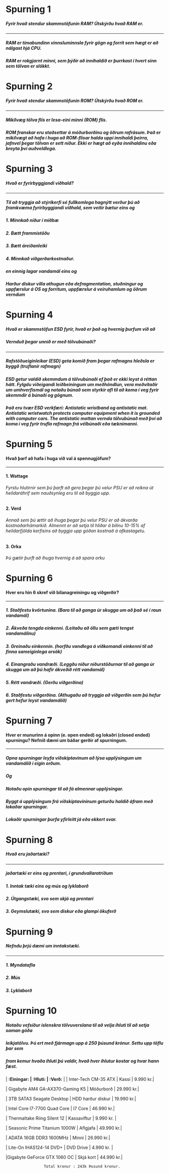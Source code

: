 # Spurning 1

##### Fyrir hvað stendur skammstöfunin RAM? Útskýrðu hvað RAM er.
____________________________
##### RAM er tímabundinn vinnsluminnsla fyrir gögn og forrit sem hægt er að nálgast hjá CPU.
##### RAM er rokgjarnt minni, sem þýðir að innihaldið er þurrkast í hvert sinn sem tölvan er slökkt.
# Spurning 2

##### Fyrir hvað stendur skammstöfunin ROM? Útskýrðu hvað ROM er.
____________________________

##### Mikilvæg tölva flís er lesa-eini minni (ROM) flís.
##### ROM franskar eru staðsettar á móðurborðinu og öðrum rafrásum. Það er mikilvægt að hafa í huga að ROM-flísar halda uppi innihaldi þeirra, jafnvel þegar tölvan er sett niður. Ekki er hægt að eyða innihaldinu eða breyta því auðveldlega.

# Spurning 3

##### Hvað er fyrirbyggjandi viðhald?
____________________________

##### Til að tryggja að stýrikerfi sé fullkomlega hagnýtt verður þú að framkvæma fyrirbyggjandi viðhald, sem veitir bætur eins og
##### 1. Minnkað niður í miðbæ
##### 2. Bætt frammistöðu
#####  3. Bætt áreiðanleiki
#####  4. Minnkað viðgerðarkostnaður.
##### en einnig lagar vandamál eins og
##### Harður diskur villa athugun eða defragmentation, stuðningur og uppfærslur á OS og forritum, uppfærslur á veiruhamlum og öðrum verndum

# Spurning 4

##### Hvað er skammstöfun ESD fyrir, hvað er það og hvernig þurfum við að
##### Vernduð þegar unnið er með tölvubúnaði?
____________________________
##### Rafstöðueiginleikar (ESD) geta komið fram þegar rafmagns hleðsla er byggð (truflanir rafmagn)
##### ESD getur valdið skemmdum á tölvubúnaði ef það er ekki leyst á réttan hátt. Fylgdu viðeigandi leiðbeiningum um meðhöndlun, vera meðvitaðir um umhverfismál og notaðu búnað sem styrkir afl til að koma í veg fyrir skemmdir á búnaði og gögnum.
##### Það eru tvær ESD verkfæri: Antistatic wristband og antistatic mat. Antistatic wristwatch protects computer equipment when it is grounded with computer cars. The antistatic mottan vernda tölvubúnað með því að koma í veg fyrir trufla rafmagn frá vélbúnaði eða tæknimanni.

# Spurning 5

#### Hvað þarf að hafa í huga við val á spennugjöfum?
____________________________

#### 1. Wattage
###### Fyrstu hlutirnir sem þú þarft að gera þegar þú velur PSU er að reikna út heildaráhrif sem nauðsynleg eru til að byggja upp.
#### 2. Verd
###### Annað sem þú ættir að íhuga þegar þú velur PSU er að ákvarða kostnaðarhámarkið. Almennt er að setja til hliðar á bilinu 10-15% af heildarfjölda kerfisins að byggja upp góðan kostnað á afkastagetu.
#### 3. Orka
###### Þú gætir þurft að íhuga hvernig á að spara orku

# Spurning 6

#### Hver eru hin 6 skref við bilanagreiningu og viðgerðir?
____________________________
##### 1. Staðfestu kvörtunina. (Bara til að ganga úr skugga um að það sé í raun vandamál)
##### 2. Ákveða tengda einkenni. (Leitaðu að öllu sem gæti tengst vandamálinu)
##### 3. Greinaðu einkennin. (horfðu vandlega á viðkomandi einkenni til að finna sameiginlega orsök)
##### 4. Einangraðu vandræði. (Leggðu niður niðurstöðurnar til að ganga úr skugga um að þú hafir ákveðið rétt vandamál)
##### 5. Rétt vandræði. (Gerðu viðgerðina)
##### 6. Staðfestu viðgerðina. (Athugaðu að tryggja að viðgerðin sem þú hefur gert hefur leyst vandamálið)

# Spurning 7

#### Hver er munurinn á opinn (e. open ended) og lokaðri (closed ended) spurningu? Nefnið dæmi um báðar gerðir af spurningum.
____________________________

##### Opna spurningar leyfa viðskiptavinum að lýsa upplýsingum um vandamálið í eigin orðum.
##### Og
##### Notaðu opin spurningar til að fá almennar upplýsingar.
##### Byggt á upplýsingum frá viðskiptavininum geturðu haldið áfram með lokaðar spurningar.
##### Lokaðir spurningar þurfa yfirleitt já eða ekkert svar.


# Spurning 8

##### Hvað eru jaðartæki?
____________________________

##### jaðartæki er eins og prentari, í grundvallaratriðum
##### 1. Inntak tæki eins og mús og lyklaborð
##### 2. Útgangstæki, svo sem skjá og prentari
##### 3. Geymslutæki, svo sem diskur eða glampi ökuferð

# Spurning 9

##### Nefndu þrjú dæmi um inntakstæki.
------------------------
##### 1. Myndatafla
##### 2. Mús
##### 3. Lyklaborð

# Spurning 10

##### Notaðu vefsíður íslenskra tölvuverslana til að velja íhluti til að setja saman góða
##### leikjatölvu. Þú ert með fjármagn upp á 250 þúsund krónur. Settu upp töflu þar sem
##### fram kemur hvaða íhluti þú valdir, hvað hver íhlutur kostar og hvar hann fæst.
| **:Einingar:                    |  :Hluti:            | :Verð:**  |
| Inter-Tech CM-35 ATX            | Kassi               | 9.990  kr.|

| Gigabyte AM4 GA-AX370-Gaming K5 | Móðurborð           | 29.990 kr.|

| 3TB SATA3 Seagate Desktop       | HDD harður diskur   | 19.990 kr.|

| Intel Core I7-7700 Quad Core    | I7 Core             | 46.990 kr.|

| Thermaltake Riing Silent 12     | Kassaviftur         | 9.990 kr. |

| Seasonic Prime Titanium 1000W   | Aflgjafa            | 49.990 kr.| 

| ADATA 16GB DDR3 1600MHz         | Minni               | 26.990 kr.|

| Lite-On IHAS124-14 DVD+         | DVD Drive           | 4.990 kr. |

|Gigabyte GeForce GTX 1060 OC     | Skjá kort           | 44.990 kr.|
 
                     Total kronur : 243k Þusund kronur.

